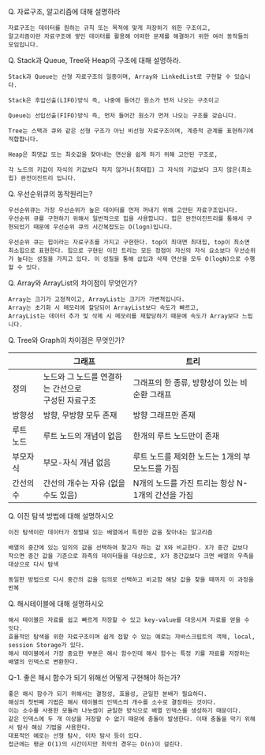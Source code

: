 Q. 자료구조, 알고리즘에 대해 설명하라

```
자료구조는 데이터를 원하는 규칙 또는 목적에 맞게 저장하기 위한 구조이고, 
알고리즘이란 자료구조에 쌓인 데이터를 활용해 어떠한 문제를 해결하기 위한 여러 동작들의 모임입니다.
```



Q.  Stack과 Queue, Tree와 Heap의 구조에 대해 설명하라.

```
Stack과 Queue는 선형 자료구조의 일종이며, Array와 LinkedList로 구현할 수 있습니다.

Stack은 후입선출(LIFO)방식 즉, 나중에 들어간 원소가 먼저 나오는 구조이고

Queue는 선입선출(FIFO)방식 즉, 먼저 들어간 원소가 먼저 나오는 구조를 갖습니다.

Tree는 스택과 큐와 같은 선형 구조가 아닌 비선형 자료구조이며, 계층적 관계를 표현하기에 적합합니다.

Heap은 최댓값 또는 최솟값을 찾아내는 연산을 쉽게 하기 위해 고안된 구조로,

각 노드의 키값이 자식의 키값보다 작지 않거나(최대힙) 그 자식의 키값보다 크지 않은(최소힙) 완전이진트리 입니다.
```



Q. 우선순위큐의 동작원리는?

```
우선순위큐는 가장 우선순위가 높은 데이터를 먼저 꺼내기 위해 고안된 자료구조입니다. 
우선순위 큐를 구현하기 위해서 일반적으로 힙을 사용합니다. 힙은 완전이진트리를 통해서 구현되었기 때문에 우선순위 큐의 시간복잡도는 O(logn)입니다.

우선순위 큐는 힙이라는 자료구조를 가지고 구현한다. top이 최대면 최대힙, top이 최소면 최소힙으로 표현한다. 힙으로 구현된 이진 트리는 모든 정점이 자신의 자식 요소보다 우선순위가 높다는 성질을 가지고 있다. 이 성질을 통해 삽입과 삭제 연산을 모두 O(logN)으로 수행할 수 있다.
```



Q. Array와 ArrayList의 차이점이 무엇인가?

```
Array는 크기가 고정적이고, ArrayList는 크기가 가변적입니다.
Array는 초기화 시 메모리에 할당되어 ArrayList보다 속도가 빠르고,
ArrayList는 데이터 추가 및 삭제 시 메모리를 재할당하기 때문에 속도가 Array보다 느립니다.
```



Q. Tree와 Graph의 차이점은 무엇인가?

|           | 그래프                                                  | 트리                                              |
| --------- | ------------------------------------------------------- | ------------------------------------------------- |
| 정의      | 노드와 그 노드를 연결하는 간선으로<br />구성된 자료구조 | 그래프의 한 종류, 방향성이 있는 비순환 그래프     |
| 방향성    | 방향, 무방향 모두 존재                                  | 방향 그래프만 존재                                |
| 루트 노드 | 루트 노드의 개념이 없음                                 | 한개의 루트 노드만이 존재                         |
| 부모자식  | 부모-자식 개념 없음                                     | 루트 노드를 제외한 노드는 1개의 부모노드를 가짐   |
| 간선의 수 | 간선의 개수는 자유 (없을수도 있음)                      | N개의 노드를 가진 트리는 항상 N-1개의 간선을 가짐 |



Q. 이진 탐색 방법에 대해 설명하시오

```
이진 탐색이란 데이터가 정렬돼 있는 배열에서 특정한 값을 찾아내는 알고리즘

배열의 중간에 있는 임의의 값을 선택하여 찾고자 하는 값 X와 비교한다. X가 중간 값보다 작으면 중간 값을 기준으로 좌측의 데이터들을 대상으로, X가 중간값보다 크면 배열의 우측을 대상으로 다시 탐색

동일한 방법으로 다시 중간의 값을 임의로 선택하고 비교함 해당 값을 찾을 때까지 이 과정을 반복
```



Q. 해시테이블에 대해 설명하시오

```
해시 테이블은 자료를 쉽고 빠르게 저장할 수 있고 key-value를 대응시켜 자료를 얻을 수 잇다.
효율적인 탐색을 위한 자료구조이며 쉽게 접할 수 있는 예로는 자바스크립트의 객체, local, session Storage가 있다. 
해시 테이블에서 가장 중요한 부분은 해시 함수인데 해시 함수는 특정 키를 자료를 저장하는 배열의 인덱스로 변환한다.
```



Q-1. 좋은 해시 함수가 되기 위해선 어떻게 구현해야 하는가?

```
좋은 해시 함수가 되기 위해서는 결정성, 효율성, 균일한 분배가 필요하다.
해싱의 첫번째 기법은 해시 테이블의 인덱스의 개수를 소수로 결정하는 것이다.
이는 소수를 사용한 모듈러 나눗셈이 균일한 방식으로 배열 인덱스를 생성하기 때문이다.
같은 인덱스에 두 개 이상을 저장할 수 없기 때문에 충돌이 발생한다. 이때 충돌을 막기 위해서 탐사 해싱 기법을 사용한다.
대표적인 예로는 선형 탐사, 이차 탐사 등이 있다.
접근에는 평균 O(1)의 시간이지만 최악의 경우는 O(n)이 걸린다.
```


